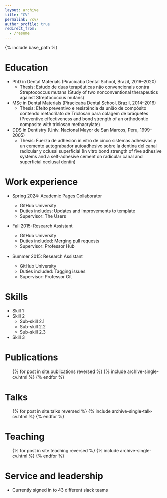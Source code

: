 ```yaml
---
layout: archive
title: "CV"
permalink: /cv/
author_profile: true
redirect_from:
  - /resume
---
```


{% include base_path %}

Education
======
* PhD in Dental Materials (Piracicaba Dental School, Brazil, 2016–2020)
  * Thesis: Estudo de duas terapêuticas não convencionais contra Streptococcus mutans (Study of two nonconventional therapeutics against Streptococcus mutans)
* MSc in Dental Materials (Piracicaba Dental School, Brazil, 2014–2016)
  * Thesis: Efeito preventivo e resistência da união de compósito contendo metacrilato de Triclosan para colagem de bráquetes (Preventive effectiveness and bond strength of an orthodontic composite with triclosan methacrylate)
* DDS in Dentistry (Univ. Nacional Mayor de San Marcos, Peru, 1999–2005)
  * Thesis: Fuerza de adhesión in vitro de cinco sistemas adhesivos y un cemento autograbador autoadhesivo sobre la dentina del canal radicular y oclusal superficial (In vitro bond strength of five adhesive systems and a self-adhesive cement on radicular canal and superficial occlusal dentin)

Work experience
======
* Spring 2024: Academic Pages Collaborator
  * GitHub University
  * Duties includes: Updates and improvements to template
  * Supervisor: The Users

* Fall 2015: Research Assistant
  * GitHub University
  * Duties included: Merging pull requests
  * Supervisor: Professor Hub

* Summer 2015: Research Assistant
  * GitHub University
  * Duties included: Tagging issues
  * Supervisor: Professor Git
  
Skills
======
* Skill 1
* Skill 2
  * Sub-skill 2.1
  * Sub-skill 2.2
  * Sub-skill 2.3
* Skill 3

Publications
======
  <ul>{% for post in site.publications reversed %}
    {% include archive-single-cv.html %}
  {% endfor %}</ul>
  
Talks
======
  <ul>{% for post in site.talks reversed %}
    {% include archive-single-talk-cv.html  %}
  {% endfor %}</ul>
  
Teaching
======
  <ul>{% for post in site.teaching reversed %}
    {% include archive-single-cv.html %}
  {% endfor %}</ul>
  
Service and leadership
======
* Currently signed in to 43 different slack teams
